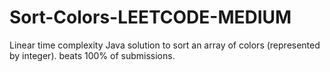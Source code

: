 # Sort-Colors-LEETCODE-MEDIUM
Linear time complexity Java solution to sort  an array of colors (represented by integer). beats 100% of submissions.
